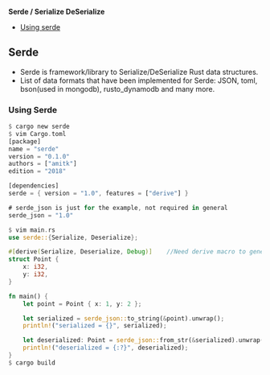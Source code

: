 **Serde / Serialize DeSerialize**
- [Using serde](#u)


## Serde
- Serde is framework/library to Serialize/DeSerialize Rust data structures.
- List of data formats that have been implemented for Serde: JSON, toml, bson(used in mongodb), rusto_dynamodb and many more.

### Using Serde
```rs
$ cargo new serde
$ vim Cargo.toml
[package]
name = "serde"
version = "0.1.0"
authors = ["amitk"]
edition = "2018"

[dependencies]
serde = { version = "1.0", features = ["derive"] }

# serde_json is just for the example, not required in general
serde_json = "1.0"

$ vim main.rs
use serde::{Serialize, Deserialize};             

#[derive(Serialize, Deserialize, Debug)]    //Need derive macro to generate implementations of the Serialize and Deserialize traits
struct Point {
    x: i32,
    y: i32,
}

fn main() {
    let point = Point { x: 1, y: 2 };

    let serialized = serde_json::to_string(&point).unwrap();
    println!("serialized = {}", serialized);

    let deserialized: Point = serde_json::from_str(&serialized).unwrap();
    println!("deserialized = {:?}", deserialized);
}
$ cargo build
```
